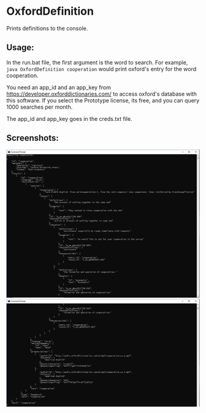 # OxfordDefinition
Prints definitions to the console.

## Usage:

In the run.bat file, the first argument is the word to search. For example, `java OxfordDefinition cooperation` would print oxford's entry for the word cooperation.

You need an app_id and an app_key from https://developer.oxforddictionaries.com/ to access oxford's database with this software. If you select the Prototype license, its free, and you can query 1000 searches per month.

The app_id and app_key goes in the creds.txt file.

## Screenshots:

![](markdown/Cooperation1.png "Define Cooperation Page 1")
![](markdown/Cooperation2.png "Define Cooperation Page 2")